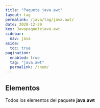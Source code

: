 ```yaml
---
title: "Paquete java.awt"
layout: tag
permalink: /java/tag/java.awt/
date: 2020-12-29
key: Javapaquetejava.awt
sidebar: 
  nav: java
aside: 
  toc: true
pagination: 
  enabled: true
  tag: "java.awt"
  permalink: /:num/
---
```


<h2>Elementos</h2>
Todos los elementos del paquete <strong>java.awt</strong>
